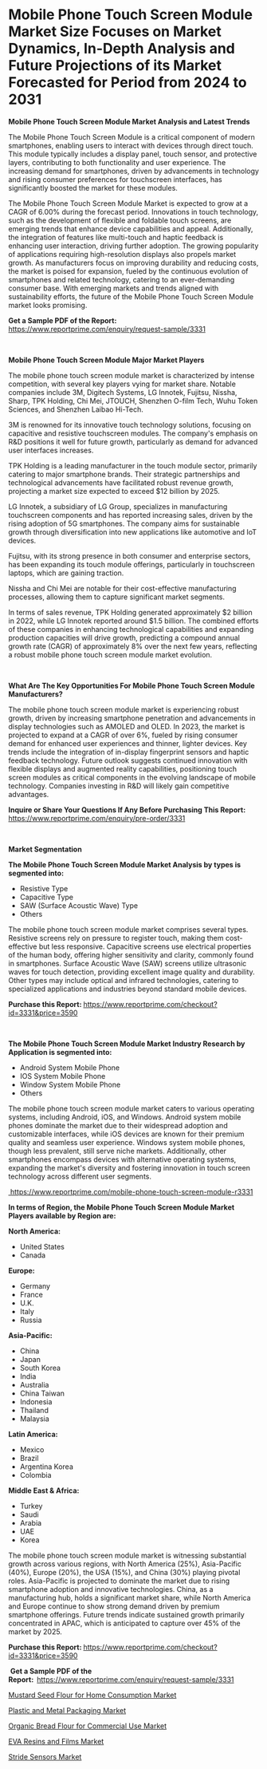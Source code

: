 <p><h1>Mobile Phone Touch Screen Module Market Size Focuses on Market Dynamics, In-Depth Analysis and Future Projections of its Market Forecasted for Period from 2024 to 2031</h1></p><p><strong>Mobile Phone Touch Screen Module Market Analysis and Latest Trends</strong></p>
<p><p>The Mobile Phone Touch Screen Module is a critical component of modern smartphones, enabling users to interact with devices through direct touch. This module typically includes a display panel, touch sensor, and protective layers, contributing to both functionality and user experience. The increasing demand for smartphones, driven by advancements in technology and rising consumer preferences for touchscreen interfaces, has significantly boosted the market for these modules.</p><p>The Mobile Phone Touch Screen Module Market is expected to grow at a CAGR of 6.00% during the forecast period. Innovations in touch technology, such as the development of flexible and foldable touch screens, are emerging trends that enhance device capabilities and appeal. Additionally, the integration of features like multi-touch and haptic feedback is enhancing user interaction, driving further adoption. The growing popularity of applications requiring high-resolution displays also propels market growth. As manufacturers focus on improving durability and reducing costs, the market is poised for expansion, fueled by the continuous evolution of smartphones and related technology, catering to an ever-demanding consumer base. With emerging markets and trends aligned with sustainability efforts, the future of the Mobile Phone Touch Screen Module market looks promising.</p></p>
<p><strong>Get a Sample PDF of the Report:&nbsp;</strong> <a href="https://www.reportprime.com/enquiry/request-sample/3331?utm_campaign=9&utm_medium=2&utm_source=Github&utm_content=ia&utm_term=10102024&utm_id=mobile-phone-touch-screen-module">https://www.reportprime.com/enquiry/request-sample/3331</a></p>
<p>&nbsp;</p>
<p><strong>Mobile Phone Touch Screen Module Major Market Players</strong></p>
<p><p>The mobile phone touch screen module market is characterized by intense competition, with several key players vying for market share. Notable companies include 3M, Digitech Systems, LG Innotek, Fujitsu, Nissha, Sharp, TPK Holding, Chi Mei, JTOUCH, Shenzhen O-film Tech, Wuhu Token Sciences, and Shenzhen Laibao Hi-Tech.</p><p>3M is renowned for its innovative touch technology solutions, focusing on capacitive and resistive touchscreen modules. The company's emphasis on R&D positions it well for future growth, particularly as demand for advanced user interfaces increases. </p><p>TPK Holding is a leading manufacturer in the touch module sector, primarily catering to major smartphone brands. Their strategic partnerships and technological advancements have facilitated robust revenue growth, projecting a market size expected to exceed $12 billion by 2025.</p><p>LG Innotek, a subsidiary of LG Group, specializes in manufacturing touchscreen components and has reported increasing sales, driven by the rising adoption of 5G smartphones. The company aims for sustainable growth through diversification into new applications like automotive and IoT devices.</p><p>Fujitsu, with its strong presence in both consumer and enterprise sectors, has been expanding its touch module offerings, particularly in touchscreen laptops, which are gaining traction. </p><p>Nissha and Chi Mei are notable for their cost-effective manufacturing processes, allowing them to capture significant market segments. </p><p>In terms of sales revenue, TPK Holding generated approximately $2 billion in 2022, while LG Innotek reported around $1.5 billion. The combined efforts of these companies in enhancing technological capabilities and expanding production capacities will drive growth, predicting a compound annual growth rate (CAGR) of approximately 8% over the next few years, reflecting a robust mobile phone touch screen module market evolution.</p></p>
<p>&nbsp;</p>
<p><strong>What Are The Key Opportunities For Mobile Phone Touch Screen Module Manufacturers?</strong></p>
<p><p>The mobile phone touch screen module market is experiencing robust growth, driven by increasing smartphone penetration and advancements in display technologies such as AMOLED and OLED. In 2023, the market is projected to expand at a CAGR of over 6%, fueled by rising consumer demand for enhanced user experiences and thinner, lighter devices. Key trends include the integration of in-display fingerprint sensors and haptic feedback technology. Future outlook suggests continued innovation with flexible displays and augmented reality capabilities, positioning touch screen modules as critical components in the evolving landscape of mobile technology. Companies investing in R&D will likely gain competitive advantages.</p></p>
<p><strong>Inquire or Share Your Questions If Any Before Purchasing This Report:</strong> <a href="https://www.reportprime.com/enquiry/pre-order/3331?utm_campaign=9&utm_medium=2&utm_source=Github&utm_content=ia&utm_term=10102024&utm_id=mobile-phone-touch-screen-module">https://www.reportprime.com/enquiry/pre-order/3331</a></p>
<p>&nbsp;</p>
<p><strong>Market Segmentation</strong></p>
<p><strong>The Mobile Phone Touch Screen Module Market Analysis by types is segmented into:</strong></p>
<p><ul><li>Resistive Type</li><li>Capacitive Type</li><li>SAW (Surface Acoustic Wave) Type</li><li>Others</li></ul></p>
<p><p>The mobile phone touch screen module market comprises several types. Resistive screens rely on pressure to register touch, making them cost-effective but less responsive. Capacitive screens use electrical properties of the human body, offering higher sensitivity and clarity, commonly found in smartphones. Surface Acoustic Wave (SAW) screens utilize ultrasonic waves for touch detection, providing excellent image quality and durability. Other types may include optical and infrared technologies, catering to specialized applications and industries beyond standard mobile devices.</p></p>
<p><strong>Purchase this Report:&nbsp;</strong><a href="https://www.reportprime.com/checkout?id=3331&price=3590&utm_campaign=9&utm_medium=2&utm_source=Github&utm_content=ia&utm_term=10102024&utm_id=mobile-phone-touch-screen-module">https://www.reportprime.com/checkout?id=3331&price=3590</a></p>
<p>&nbsp;</p>
<p><strong>The Mobile Phone Touch Screen Module Market Industry Research by Application is segmented into:</strong></p>
<p><ul><li>Android System Mobile Phone</li><li>IOS System Mobile Phone</li><li>Window System Mobile Phone</li><li>Others</li></ul></p>
<p><p>The mobile phone touch screen module market caters to various operating systems, including Android, iOS, and Windows. Android system mobile phones dominate the market due to their widespread adoption and customizable interfaces, while iOS devices are known for their premium quality and seamless user experience. Windows system mobile phones, though less prevalent, still serve niche markets. Additionally, other smartphones encompass devices with alternative operating systems, expanding the market's diversity and fostering innovation in touch screen technology across different user segments.</p></p>
<p><a href="https://www.reportprime.com/mobile-phone-touch-screen-module-r3331?utm_campaign=9&utm_medium=2&utm_source=Github&utm_content=ia&utm_term=10102024&utm_id=mobile-phone-touch-screen-module">&nbsp;https://www.reportprime.com/mobile-phone-touch-screen-module-r3331</a></p>
<p><strong>In terms of Region, the Mobile Phone Touch Screen Module Market Players available by Region are:</strong></p>
<p>
    <p> <strong> North America: </strong>
        <ul>
            <li>United States</li>
            <li>Canada</li>
        </ul>
        </p> 
    <p> <strong> Europe: </strong>
        <ul>
            <li>Germany</li>
            <li>France</li>
            <li>U.K.</li>
            <li>Italy</li>
            <li>Russia</li>
        </ul>
        </p> 
    <p> <strong> Asia-Pacific: </strong>
        <ul>
            <li>China</li>
            <li>Japan</li>
            <li>South Korea</li>
            <li>India</li>
            <li>Australia</li>
            <li>China Taiwan</li>
            <li>Indonesia</li>
            <li>Thailand</li>
            <li>Malaysia</li>
        </ul>
        </p> 
    <p> <strong> Latin America: </strong>
        <ul>
            <li>Mexico</li>
            <li>Brazil</li>
            <li>Argentina Korea</li>
            <li>Colombia</li>
        </ul>
        </p> 
    <p> <strong> Middle East & Africa: </strong>
        <ul>
            <li>Turkey</li>
            <li>Saudi</li>
            <li>Arabia</li>
            <li>UAE</li>
            <li>Korea</li>
        </ul>
    </p>
    </p>
<p><p>The mobile phone touch screen module market is witnessing substantial growth across various regions, with North America (25%), Asia-Pacific (40%), Europe (20%), the USA (15%), and China (30%) playing pivotal roles. Asia-Pacific is projected to dominate the market due to rising smartphone adoption and innovative technologies. China, as a manufacturing hub, holds a significant market share, while North America and Europe continue to show strong demand driven by premium smartphone offerings. Future trends indicate sustained growth primarily concentrated in APAC, which is anticipated to capture over 45% of the market by 2025.</p></p>
<p><strong>Purchase this Report: </strong><a href="https://www.reportprime.com/checkout?id=3331&price=3590&utm_campaign=9&utm_medium=2&utm_source=Github&utm_content=ia&utm_term=10102024&utm_id=mobile-phone-touch-screen-module">https://www.reportprime.com/checkout?id=3331&price=3590</a></p>
<p>&nbsp;<strong>Get a Sample PDF of the Report:&nbsp;&nbsp;</strong><a href="https://www.reportprime.com/enquiry/request-sample/3331?utm_campaign=9&utm_medium=2&utm_source=Github&utm_content=ia&utm_term=10102024&utm_id=mobile-phone-touch-screen-module">https://www.reportprime.com/enquiry/request-sample/3331</a></p>
<p><strong></strong></p>
<p><p><a href="https://issuu.com/reportprime-2/docs/mustard-seed-flour-for-home-consump_93a816bc4963ec?utm_campaign=9&utm_medium=2&utm_source=Github&utm_content=ia&utm_term=10102024&utm_id=mobile-phone-touch-screen-module">Mustard Seed Flour for Home Consumption Market</a></p><p><a href="https://www.linkedin.com/pulse/driving-forces-global-plastic-metal-packaging-market-trends-v6tdf?utm_campaign=9&utm_medium=2&utm_source=Github&utm_content=ia&utm_term=10102024&utm_id=mobile-phone-touch-screen-module">Plastic and Metal Packaging Market</a></p><p><a href="https://issuu.com/reportprime-2/docs/organic-bread-flour-for-commercial-_1dc36505742a88?utm_campaign=9&utm_medium=2&utm_source=Github&utm_content=ia&utm_term=10102024&utm_id=mobile-phone-touch-screen-module">Organic Bread Flour for Commercial Use Market</a></p><p><a href="https://www.linkedin.com/pulse/investing-eva-resins-films-market-trends-leading-products-regional-27plc?utm_campaign=9&utm_medium=2&utm_source=Github&utm_content=ia&utm_term=10102024&utm_id=mobile-phone-touch-screen-module">EVA Resins and Films Market</a></p><p><a href="https://github.com/SanjidaMahmud54/Market-Research-Report-List-1/blob/main/stride-sensors-market.md?utm_campaign=9&utm_medium=2&utm_source=Github&utm_content=ia&utm_term=10102024&utm_id=mobile-phone-touch-screen-module">Stride Sensors Market</a></p></p>
